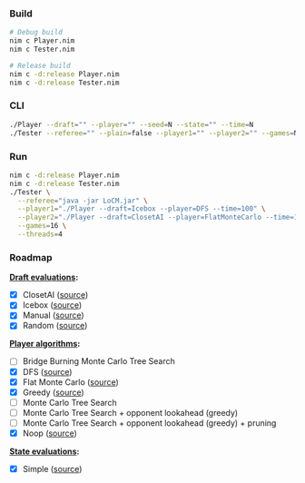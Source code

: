 ### Build

```sh
# Debug build
nim c Player.nim
nim c Tester.nim

# Release build
nim c -d:release Player.nim
nim c -d:release Tester.nim
```

### CLI

```sh
./Player --draft="" --player="" --seed=N --state="" --time=N
./Tester --referee="" --plain=false --player1="" --player2="" --games=N --threads=N --replays=false
```

### Run

```sh
nim c -d:release Player.nim
nim c -d:release Tester.nim
./Tester \
  --referee="java -jar LoCM.jar" \
  --player1="./Player --draft=Icebox --player=DFS --time=100" \
  --player2="./Player --draft=ClosetAI --player=FlatMonteCarlo --time=150" \
  --games=16 \
  --threads=4
```

### Roadmap

**[Draft evaluations](Research/DraftEvaluations):**

* [x] ClosetAI ([source](Research/DraftEvaluations/ClosetAI.nim))
* [x] Icebox ([source](Research/DraftEvaluations/Icebox.nim))
* [x] Manual ([source](Research/DraftEvaluations/Manual.nim))
* [x] Random ([source](Research/DraftEvaluations/Random.nim))

**[Player algorithms](Research/PlayerAlgorithms):**

* [ ] Bridge Burning Monte Carlo Tree Search
* [x] DFS ([source](Research/PlayerAlgorithms/DFS.nim))
* [x] Flat Monte Carlo ([source](Research/PlayerAlgorithms/FlatMonteCarlo.nim))
* [x] Greedy ([source](Research/PlayerAlgorithms/Greedy.nim))
* [ ] Monte Carlo Tree Search
* [ ] Monte Carlo Tree Search + opponent lookahead (greedy)
* [ ] Monte Carlo Tree Search + opponent lookahead (greedy) + pruning
* [x] Noop ([source](Research/PlayerAlgorithms/Noop.nim))

**[State evaluations](Research/StateEvaluations):**

* [x] Simple ([source](Research/StateEvaluations/Simple.nim))
